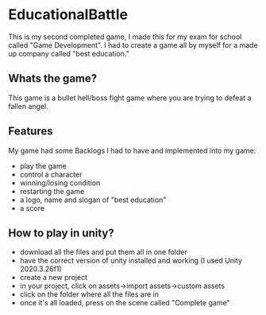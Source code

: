 # EducationalBattle

This is my second completed game, I made this for my exam for school called "Game Development". I had to create a game all by myself for a made up company called "best education."

## Whats the game?

This game is a bullet hell/boss fight game where you are trying to defeat a fallen angel.

## Features

My game had some Backlogs I had to have and implemented into my game:

- play the game
- control a character
- winning/losing condition
- restarting the game
- a logo, name and slogan of "best education"
- a score

## How to play in unity?

- download all the files and put them all in one folder
- have the correct version of unity installed and working (I used Unity 2020.3.26f1)
- create a new project
- in your project, click on assets->import assets->custom assets
- click on the folder where all the files are in
- once it's all loaded, press on the scene called "Complete game"
